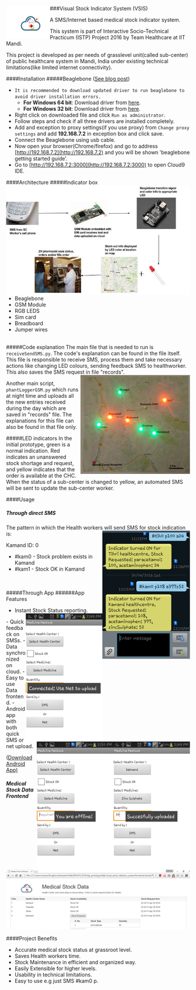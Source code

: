 ###Visual Stock Indicator System (VSIS) <img src="/frontend/finallogo.png" align="left" height="90" width="120" >


A  SMS/Internet based medical stock indicator system. 

This system is part of Interactive Socio-Technical Practicum (ISTP) Project 2016 by Team Healthcare at IIT Mandi.

This project is developed as per needs of grasslevel unit(called sub-center) of public healthcare system in Mandi, India under existing technical limitations(like limited internet connectivity). 

####Installation
#####Beaglebone ([See blog post](http://namangt68.github.io/beaglebone/2016/05/08/beaglebone-windows-10-install.html))
- `It is recommended to download updated driver to run beaglebone to avoid driver installation errors.`
  *  **For Windows 64 bit**: Download driver from [here](https://github.com/jadonk/beaglebone-getting-started/raw/master/Drivers/Windows/BONE_D64.exe).
  *  **For Windows 32 bit**: Download driver from [here](https://github.com/jadonk/beaglebone-getting-started/raw/master/Drivers/Windows/BONE_DRV.exe).
- Right click on downloaded file and click `Run as administrator`.
- Follow steps and check if all three drivers are installed completely.
- Add and exception to proxy settings(if you use proxy) from `Change proxy settings` and add **192.168.7.2** in exception box and click save.
- Connect the Beaglebone using usb cable.
- Now open your browser(Chrome/firefox) and go to address [http://192.168.7.2](http://192.168.7.2) and you will be shown 'beaglebone getting started guide'. 
- Go to [http://192.168.7.2:3000](http://192.168.7.2:3000) to open Cloud9 IDE.

####Architecture  <img src="/images/working.jpg" align="right" alt="working" height="300">
#####Indicator box
- Beaglebone
- GSM Module
- RGB LEDS
- Sim card
- Breadboard
- Jumper wires
<br><br>

#####Code explanation
The main file that is needed to run is `receiveSendSMS.py`. The code's explanation can be found in the file itself. This file is responsible to receive SMS, process them and take necessary actions like changing LED colours, sending feedback SMS to healthworker. This also saves the SMS request in file "records".<img src="/images/led.jpg" align="right"  alt="led" width="300" height="270">

Another main script, `phantLoggerGSM.py` which runs at night time and uploads all the new entries received during the day which are saved in "records" file. The explanations for this file can also be found in that file only.

#####LED indicators
In the initial prototype, green is a
normal indication. Red indicates an
unanswered stock shortage and
request, and yellow indicates that the
order is available at the CHC. When the
status of a sub-center is changed to
yellow, an automated SMS will be sent
to update the sub-center worker.

####Usage

##### Through direct SMS
The pattern in which the Health workers will send SMS for stock indication is: <img src="/images/sms.png" align="right" alt="sms" height="350">

Kamand ID: 0
- #kam0	-	Stock problem exists in Kamand
- #kam1	- 	Stock OK in Kamand
<br>

<br>
#####Through App 
######App Features 

- Instant Stock Status reporting.<img src="/images/app_net.png" align="right" alt="app" height="350">
<img src="/images/app_upload.png" align="right" alt="app" height="350">
<img src="/images/app_sms.png" align="right" alt="app" height="350">
- Quick feedback on SMSs.
- Data synchronized on cloud.
- Easy to use Data frontend.
- Android app with both quick SMS or net upload.

([Download Android App)](https://github.com/namangt68/visual_stock_indicator_system/raw/master/AndroidApp/MedRestock.apk)

##### Medical Stock Data Frontend
<img src="/images/frontend.png" alt="frontend">

####Project Benefits

- Accurate medical stock status at grassroot level.
- Saves Health workers time.
- Stock Maintenance in efficient and organized way.
- Easily Extensible for higher levels.
- Usability in technical limitations.
- Easy to use e.g just SMS #kam0 p.
